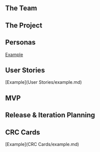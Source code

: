 ## The Team



## The Project



## Personas

[Example](Personas/example.md)

## User Stories

[Example](User Stories/example.md)

## MVP


## Release & Iteration Planning


## CRC Cards

[Example](CRC Cards/example.md)